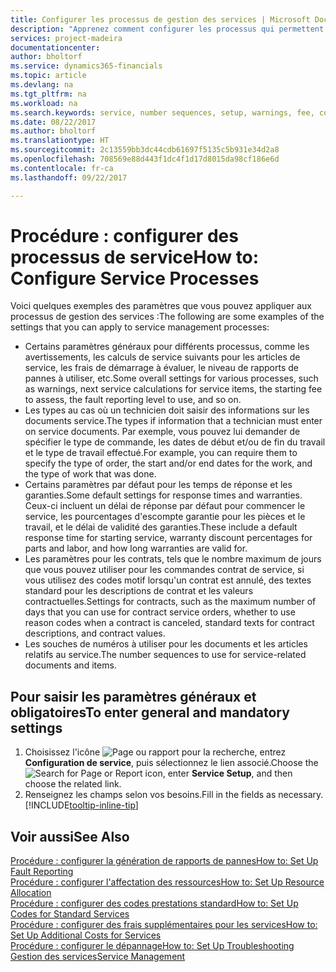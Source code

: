 ```yaml
---
title: Configurer les processus de gestion des services | Microsoft Docs
description: "Apprenez comment configurer les processus qui permettent de vérifier que les clients sont satisfaits de votre service client."
services: project-madeira
documentationcenter: 
author: bholtorf
ms.service: dynamics365-financials
ms.topic: article
ms.devlang: na
ms.tgt_pltfrm: na
ms.workload: na
ms.search.keywords: service, number sequences, setup, warnings, fee, contracts, warranties
ms.date: 08/22/2017
ms.author: bholtorf
ms.translationtype: HT
ms.sourcegitcommit: 2c13559bb3dc44cdb61697f5135c5b931e34d2a8
ms.openlocfilehash: 708569e88d443f1dc4f1d17d8015da98cf186e6d
ms.contentlocale: fr-ca
ms.lasthandoff: 09/22/2017

---
```

# <a name="how-to-configure-service-processes"></a><span data-ttu-id="de3e6-103">Procédure : configurer des processus de service</span><span class="sxs-lookup"><span data-stu-id="de3e6-103">How to: Configure Service Processes</span></span>
<span data-ttu-id="de3e6-104">Voici quelques exemples des paramètres que vous pouvez appliquer aux processus de gestion des services :</span><span class="sxs-lookup"><span data-stu-id="de3e6-104">The following are some examples of the settings that you can apply to service management processes:</span></span>  
  
* <span data-ttu-id="de3e6-105">Certains paramètres généraux pour différents processus, comme les avertissements, les calculs de service suivants pour les articles de service, les frais de démarrage à évaluer, le niveau de rapports de pannes à utiliser, etc.</span><span class="sxs-lookup"><span data-stu-id="de3e6-105">Some overall settings for various processes, such as warnings, next service calculations for service items, the starting fee to assess, the fault reporting level to use, and so on.</span></span>  
* <span data-ttu-id="de3e6-106">Les types au cas où un technicien doit saisir des informations sur les documents service.</span><span class="sxs-lookup"><span data-stu-id="de3e6-106">The types if information that a technician must enter on service documents.</span></span> <span data-ttu-id="de3e6-107">Par exemple, vous pouvez lui demander de spécifier le type de commande, les dates de début et/ou de fin du travail et le type de travail effectué.</span><span class="sxs-lookup"><span data-stu-id="de3e6-107">For example, you can require them to specify the type of order, the start and/or end dates for the work, and the type of work that was done.</span></span>  
* <span data-ttu-id="de3e6-108">Certains paramètres par défaut pour les temps de réponse et les garanties.</span><span class="sxs-lookup"><span data-stu-id="de3e6-108">Some default settings for response times and warranties.</span></span> <span data-ttu-id="de3e6-109">Ceux-ci incluent un délai de réponse par défaut pour commencer le service, les pourcentages d'escompte garantie pour les pièces et le travail, et le délai de validité des garanties.</span><span class="sxs-lookup"><span data-stu-id="de3e6-109">These include a default response time for starting service, warranty discount percentages for parts and labor, and how long warranties are valid for.</span></span>  
* <span data-ttu-id="de3e6-110">Les paramètres pour les contrats, tels que le nombre maximum de jours que vous pouvez utiliser pour les commandes contrat de service, si vous utilisez des codes motif lorsqu'un contrat est annulé, des textes standard pour les descriptions de contrat et les valeurs contractuelles.</span><span class="sxs-lookup"><span data-stu-id="de3e6-110">Settings for contracts, such as the maximum number of days that you can use for contract service orders, whether to use reason codes when a contract is canceled, standard texts for contract descriptions, and contract values.</span></span>  
* <span data-ttu-id="de3e6-111">Les souches de numéros à utiliser pour les documents et les articles relatifs au service.</span><span class="sxs-lookup"><span data-stu-id="de3e6-111">The number sequences to use for service-related documents and items.</span></span>  

## <a name="to-enter-general-and-mandatory-settings"></a><span data-ttu-id="de3e6-112">Pour saisir les paramètres généraux et obligatoires</span><span class="sxs-lookup"><span data-stu-id="de3e6-112">To enter general and mandatory settings</span></span>
1. <span data-ttu-id="de3e6-113">Choisissez l'icône ![Page ou rapport pour la recherche](media/ui-search/search_small.png "icône Page ou rapport pour la recherche"), entrez **Configuration de service**, puis sélectionnez le lien associé.</span><span class="sxs-lookup"><span data-stu-id="de3e6-113">Choose the ![Search for Page or Report](media/ui-search/search_small.png "Search for Page or Report icon") icon, enter **Service Setup**, and then choose the related link.</span></span>
2. <span data-ttu-id="de3e6-114">Renseignez les champs selon vos besoins.</span><span class="sxs-lookup"><span data-stu-id="de3e6-114">Fill in the fields as necessary.</span></span> [!INCLUDE[tooltip-inline-tip](includes/tooltip-inline-tip_md.md)]  

## <a name="see-also"></a><span data-ttu-id="de3e6-115">Voir aussi</span><span class="sxs-lookup"><span data-stu-id="de3e6-115">See Also</span></span>  
[<span data-ttu-id="de3e6-116">Procédure : configurer la génération de rapports de pannes</span><span class="sxs-lookup"><span data-stu-id="de3e6-116">How to: Set Up Fault Reporting</span></span>](service-how-setup-fault-reporting.md)  
[<span data-ttu-id="de3e6-117">Procédure : configurer l'affectation des ressources</span><span class="sxs-lookup"><span data-stu-id="de3e6-117">How to: Set Up Resource Allocation</span></span>](service-how-setup-resource-allocation.md)  
[<span data-ttu-id="de3e6-118">Procédure : configurer des codes prestations standard</span><span class="sxs-lookup"><span data-stu-id="de3e6-118">How to: Set Up Codes for Standard Services</span></span>](service-how-setup-service-coding.md)  
[<span data-ttu-id="de3e6-119">Procédure : configurer des frais supplémentaires pour les services</span><span class="sxs-lookup"><span data-stu-id="de3e6-119">How to: Set Up Additional Costs for Services</span></span>](service-how-setup-service-costs-pricing.md)  
[<span data-ttu-id="de3e6-120">Procédure : configurer le dépannage</span><span class="sxs-lookup"><span data-stu-id="de3e6-120">How to: Set Up Troubleshooting</span></span>](service-how-setup-troubleshooting.md)  
[<span data-ttu-id="de3e6-121">Gestion des services</span><span class="sxs-lookup"><span data-stu-id="de3e6-121">Service Management</span></span>](service-service.md)  

